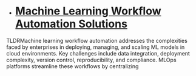 
- # [Machine Learning Workflow Automation Solutions](https://api.daily.dev/r/00hA6udBh "Go to post")

TLDRMachine learning workflow automation addresses the complexities faced by enterprises in deploying, managing, and scaling ML models in cloud environments. Key challenges include data integration, deployment complexity, version control, reproducibility, and compliance. MLOps platforms streamline these workflows by centralizing